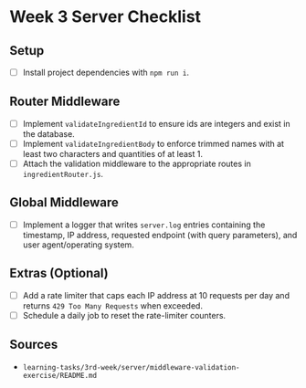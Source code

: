 # Week 3 Server Checklist

## Setup
- [ ] Install project dependencies with `npm run i`.

## Router Middleware
- [ ] Implement `validateIngredientId` to ensure ids are integers and exist in the database.
- [ ] Implement `validateIngredientBody` to enforce trimmed names with at least two characters and quantities of at least 1.
- [ ] Attach the validation middleware to the appropriate routes in `ingredientRouter.js`.

## Global Middleware
- [ ] Implement a logger that writes `server.log` entries containing the timestamp, IP address, requested endpoint (with query parameters), and user agent/operating system.

## Extras (Optional)
- [ ] Add a rate limiter that caps each IP address at 10 requests per day and returns `429 Too Many Requests` when exceeded.
- [ ] Schedule a daily job to reset the rate-limiter counters.

## Sources
- `learning-tasks/3rd-week/server/middleware-validation-exercise/README.md`
